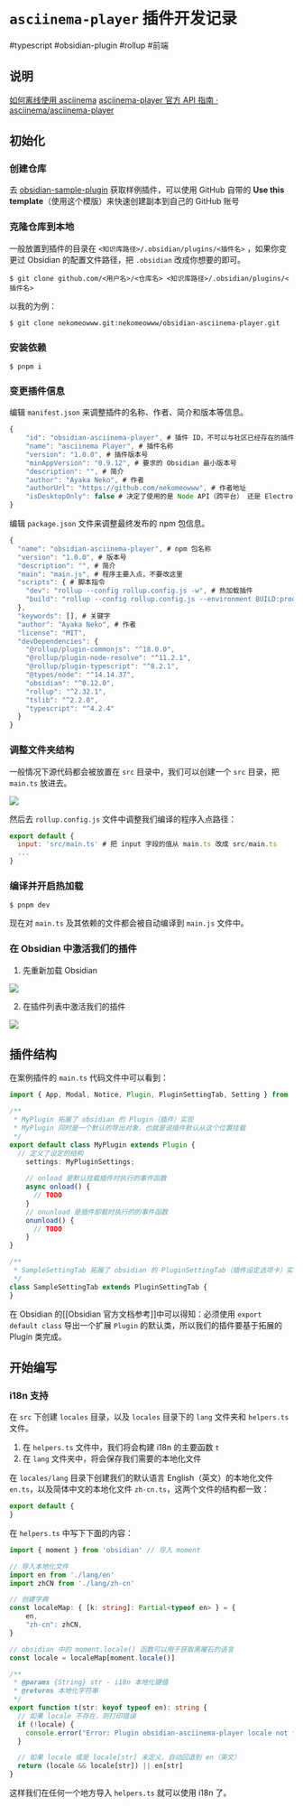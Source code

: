 

# `asciinema-player` 插件开发记录

#typescript #obsidian-plugin #rollup #前端 

## 说明

[如何离线使用 asciinema](https://unix.stackexchange.com/questions/512450/how-to-use-asciinema-offline)
[asciinema-player 官方 API 指南 · asciinema/asciinema-player](https://github.com/asciinema/asciinema-player/blob/develop/README.md#use-the-player-in-your-html-page)

## 初始化

### 创建仓库

去 [obsidian-sample-plugin](https://github.com/obsidianmd/obsidian-sample-plugin) 获取样例插件，可以使用 GitHub 自带的 **Use this template**（使用这个模版）来快速创建副本到自己的 GitHub 账号

###  克隆仓库到本地

一般放置到插件的目录在  `<知识库路径>/.obsidian/plugins/<插件名>` ，如果你变更过 Obsidian 的配置文件路径，把 `.obsidian` 改成你想要的即可。

```shell
$ git clone github.com/<用户名>/<仓库名> <知识库路径>/.obsidian/plugins/<插件名>
```

以我的为例：

```shell
$ git clone nekomeowww.git:nekomeowww/obsidian-asciinema-player.git
```

### 安装依赖

```shell
$ pnpm i
```

### 变更插件信息

编辑 `manifest.json` 来调整插件的名称、作者、简介和版本等信息。

```javascript
{
	"id": "obsidian-asciinema-player", # 插件 ID，不可以与社区已经存在的插件重复
	"name": "asciinema Player", # 插件名称
	"version": "1.0.0", # 插件版本号
	"minAppVersion": "0.9.12", # 要求的 Obsidian 最小版本号
	"description": "", # 简介
	"author": "Ayaka Neko", # 作者
	"authorUrl": "https://github.com/nekomeowww", # 作者地址
	"isDesktopOnly": false # 决定了使用的是 Node API（跨平台） 还是 Electron API（桌面端）
}
```

编辑 `package.json` 文件来调整最终发布的 npm 包信息。

```javascript
{
  "name": "obsidian-asciinema-player", # npm 包名称
  "version": "1.0.0", # 版本号
  "description": "", # 简介
  "main": "main.js", # 程序主要入点，不要改这里
  "scripts": { # 脚本指令
    "dev": "rollup --config rollup.config.js -w", # 热加载插件
    "build": "rollup --config rollup.config.js --environment BUILD:production" # 构建发布版本
  },
  "keywords": [], # 关键字
  "author": "Ayaka Neko", # 作者
  "license": "MIT",
  "devDependencies": {
    "@rollup/plugin-commonjs": "^18.0.0",
    "@rollup/plugin-node-resolve": "^11.2.1",
    "@rollup/plugin-typescript": "^8.2.1",
    "@types/node": "^14.14.37",
    "obsidian": "^0.12.0",
    "rollup": "^2.32.1",
    "tslib": "^2.2.0",
    "typescript": "^4.2.4"
  }
}
```

### 调整文件夹结构

一般情况下源代码都会被放置在 `src` 目录中，我们可以创建一个 `src` 目录，把 `main.ts` 放进去。

![](assets/image_20211013185835.png)

然后去 `rollup.config.js` 文件中调整我们编译的程序入点路径：

```javascript
export default {
  input: 'src/main.ts' # 把 input 字段的值从 main.ts 改成 src/main.ts
  ...
}
```


### 编译并开启热加载

```shell
$ pnpm dev
```

现在对 `main.ts` 及其依赖的文件都会被自动编译到 `main.js` 文件中。

### 在 Obsidian 中激活我们的插件

1. 先重新加载 Obsidian

![](assets/image_20211013185238.png)

2. 在插件列表中激活我们的插件

![](assets/image_20211013185153.png)

## 插件结构

在案例插件的 `main.ts` 代码文件中可以看到：

```TypeScript
import { App, Modal, Notice, Plugin, PluginSettingTab, Setting } from 'obsidian'

/**
 * MyPlugin 拓展了 obsidian 的 Plugin（插件）实现
 * MyPlugin 同时是一个默认的导出对象，也就是说插件默认从这个位置挂载
 */
export default class MyPlugin extends Plugin {
  // 定义了设定的结构
	settings: MyPluginSettings;
	
	// onload 是默认挂载插件时执行的事件函数
	async onload() {
	  // TODO
	}
	// onunload 是插件卸载时执行的的事件函数
	onunload() {
	  // TODO
	}
}

/**
 * SampleSettingTab 拓展了 obsidian 的 PluginSettingTab（插件设定选项卡）实现
 */
class SampleSettingTab extends PluginSettingTab {
}
```

在 Obsidian 的[[Obsidian 官方文档参考]]中可以得知：必须使用 `export default class` 导出一个扩展 `Plugin` 的默认类，所以我们的插件要基于拓展的 Plugin 类完成。

## 开始编写

### i18n 支持

在 `src` 下创建 `locales` 目录，以及 `locales` 目录下的 `lang` 文件夹和 `helpers.ts` 文件。
1. 在 `helpers.ts` 文件中，我们将会构建 i18n 的主要函数 `t`
2. 在 `lang` 文件夹中，将会保存我们需要的本地化文件

在 `locales/lang` 目录下创建我们的默认语言 English（英文）的本地化文件 `en.ts`，以及简体中文的本地化文件 `zh-cn.ts`，这两个文件的结构都一致：

```typescript
export default {
}
```

在 `helpers.ts` 中写下下面的内容：

```typescript
import { moment } from 'obsidian' // 导入 moment

// 导入本地化文件
import en from './lang/en'
import zhCN from './lang/zh-cn'

// 创建字典
const localeMap: { [k: string]: Partial<typeof en> } = {
    en,
    "zh-cn": zhCN,
}

// obsidian 中的 moment.locale() 函数可以用于获取黑曜石的语言
const locale = localeMap[moment.locale()]

/**
 * @params {String} str - i18n 本地化键值
 * @returns 本地化字符串
 */
export function t(str: keyof typeof en): string {
  // 如果 locale 不存在，则打印错误
  if (!locale) {
    console.error("Error: Plugin obsidian-asciinema-player locale not found", moment.locale());
  }

  // 如果 locale 或是 locale[str] 未定义，自动回退到 en（英文）
  return (locale && locale[str]) || en[str]
}
```

这样我们在任何一个地方导入 `helpers.ts` 就可以使用 i18n 了。

